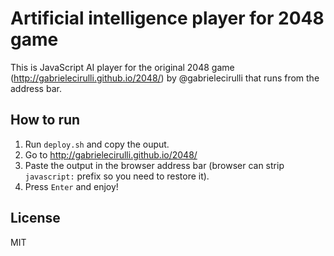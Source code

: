Artificial intelligence player for 2048 game
============================================

This is JavaScript AI player for the original 2048 game (http://gabrielecirulli.github.io/2048/) by @gabrielecirulli that runs from the address bar.

How to run
----------
1. Run `deploy.sh` and copy the ouput.
2. Go to http://gabrielecirulli.github.io/2048/
3. Paste the output in the browser address bar (browser can strip `javascript:` prefix so you need to restore it).
4. Press `Enter` and enjoy!

License
----

MIT
